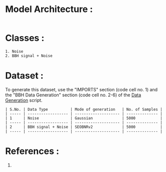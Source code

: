 # Model Architecture :
``` 

```

# Classes :
```
1. Noise 
2. BBH signal + Noise
```

# Dataset :
To generate this dataset, use the "IMPORTS" section (code cell no. 1) and the "BBH Data Generation" section (code cell no. 2-6) of the [Data Generation](/scripts/Data%20Generation.ipynb) script.
```
| S.No. | Data Type          | Mode of generation   | No. of Samples |
| ----- | ------------------ | -------------------- | -------------- |
| 1     | Noise              | Gaussian             | 5000           |
| ----- | ------------------ | -------------------- | -------------- |
| 2     | BBH signal + Noise | SEOBNRv2             | 5000           |
| ----- | ------------------ | -------------------- | -------------- |
```

# References :
1. 




